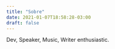 ```yaml
---
title: "Sobre"
date: 2021-01-07T18:58:28-03:00
draft: false
---
```


Dev, Speaker, Music, Writer enthusiastic.

